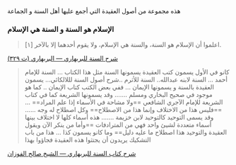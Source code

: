 
هذه مجموعة من أصول العقيدة التي أجمع عليها أهل السنة و الجماعة

### الإسلام هو السنة و السنة هي الإسلام

> [١] اعلموا أن الإسلام هو السنة، والسنة هي الإسلام، ولا يقوم أحدهما إلا بالآخر.

[شرح السنة للبربهاري  —  البربهاري (ت ٣٢٩)](https://app.turath.io/book/8601#:~:text=%5B%D9%A1%5D%20%D8%A7%D8%B9%D9%84%D9%85%D9%88%D8%A7%20%D8%A3%D9%86%20%D8%A7%D9%84%D8%A5%D8%B3%D9%84%D8%A7%D9%85%20%D9%87%D9%88%20%D8%A7%D9%84%D8%B3%D9%86%D8%A9%D8%8C%20%D9%88%D8%A7%D9%84%D8%B3%D9%86%D8%A9%20%D9%87%D9%8A%20%D8%A7%D9%84%D8%A5%D8%B3%D9%84%D8%A7%D9%85%D8%8C%20%D9%88%D9%84%D8%A7%20%D9%8A%D9%82%D9%88%D9%85%20%D8%A3%D8%AD%D8%AF%D9%87%D9%85%D8%A7%20%D8%A5%D9%84%D8%A7%20%D8%A8%D8%A7%D9%84%D8%A2%D8%AE%D8%B1.)


>  كانو في الأول يسمون كتب العقيدة يسمونها السنة مثل هذا الكتاب ... السنة للإمام أحمد ... السنة لابنه عبدالله.. السنة للأثرم ..شرح أصول السنة لللالكائي... يسمون العقيدة بالسنة و يسمونها الإيمان ... ففي بعض الكتب كتاب الإيمان .. كما هو موجود في صحيح البخاري ومسلم ....... وقد يسمونها الشريعة كما في كتاب الشريعة للإمام الآجري الشافعي ==ولا مشاحة في الأسماء إذا علم المراد==  ... ==فليس هذا من الاختلاف وإنما هذا من الاصطلاح== وكل اصطلاح له وجه ...... وقد يسمى التوحيد كالتوحيد لابن خزيمة ....... هذه أسماء كلها لا اختلاف بينها أسماء متعددة لشيئ واحد فهي من المترادفات ==وأما من ينكر الآن ويقول العقيدة والتوحيد هذا اصطلاح ما عليه دليل== وما كانو يسمون كذا ... هذا من باب التشكيك يريدون أن يجتثوا هذه العقيدة فجاؤوا بهذا

[شرح كتاب السنة للبربهاري  —  الشيخ صالح الفوزان](https://youtu.be/DqSXG-Gn_7E?si=4kFgcT3iMCY90mJ0&t=148)




